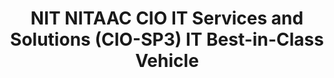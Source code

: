 ---
highlight: "false" 
title: "NIT NITAAC CIO IT Services and Solutions (CIO-SP3) IT Best-in-Class Vehicle"
description: "With more than 137 labor categories and 10 task areas, the CIO-SP3 contract is designed to give federal agencies a streamlined ordering process to acquire a wide range of IT services and solutions"
url-link: "https://nitaac.nih.gov/gwacs/cio-sp3"
type: "HTML"
gov-only: "false"
is-external: "true"
publication-date: "May 01, 2023"
reading-time: "5"
resource-type: "information-slick"
filter: "contract-solutions"
audience: "contracts-acquisitions"
branded-offerings: "acquisition-policy-it-category"
---